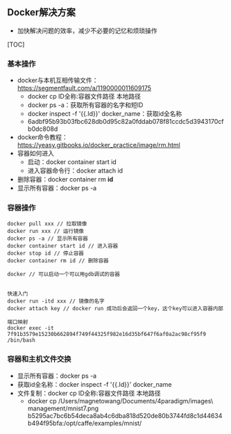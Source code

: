 ## Docker解决方案

- 加快解决问题的效率，减少不必要的记忆和烦琐操作

[TOC]

### 基本操作

- docker与本机互相传输文件：https://segmentfault.com/a/1190000011609175
  - docker cp ID全称:容器文件路径 本地路径
  - docker ps -a：获取所有容器的名字和短ID
  - docker inspect -f '{{.Id}}' docker_name：获取id全名称
  - 6adbf95b93b03fbc628db0d95c82a0fddab078f81ccdc5d3943170cfb0dc808d
- docker命令教程：https://yeasy.gitbooks.io/docker_practice/image/rm.html
- 容器如何进入
  - 启动：docker container start id
  - 进入容器命令行：docker attach id
- 删除容器：docker container rm **id**
- 显示所有容器：docker ps -a



### 容器操作

```
docker pull xxx // 拉取镜像
docker run xxx // 运行镜像
docker ps -a // 显示所有容器
docker container start id // 进入容器
docker stop id // 停止容器
docker container rm id // 删除容器

docker // 可以启动一个可以用gdb调试的容器


快速入门
docker run -itd xxx // 镜像的名字
docker attach key // docker run 成功后会返回一个key，这个key可以进入容器内部

端口映射
docker exec -it 7f91b3579e15230b662894f749f44325f982e16d35bf647f6af0a2ac98cf95f9 /bin/bash

```



### 容器和主机文件交换

- 显示所有容器：docker ps -a
- 获取id全名称：docker inspect -f '{{.Id}}' docker_name
- 文件复制：docker cp ID全称:容器文件路径 本地路径
  - docker cp /Users/magnetowang/Documents/4paradigm/images\ management/mnist7.png b5295ac7bc6b54deca8ab4c6dba818d520de80b3744fd8c1d44634b494f95bfa:/opt/caffe/examples/mnist/
